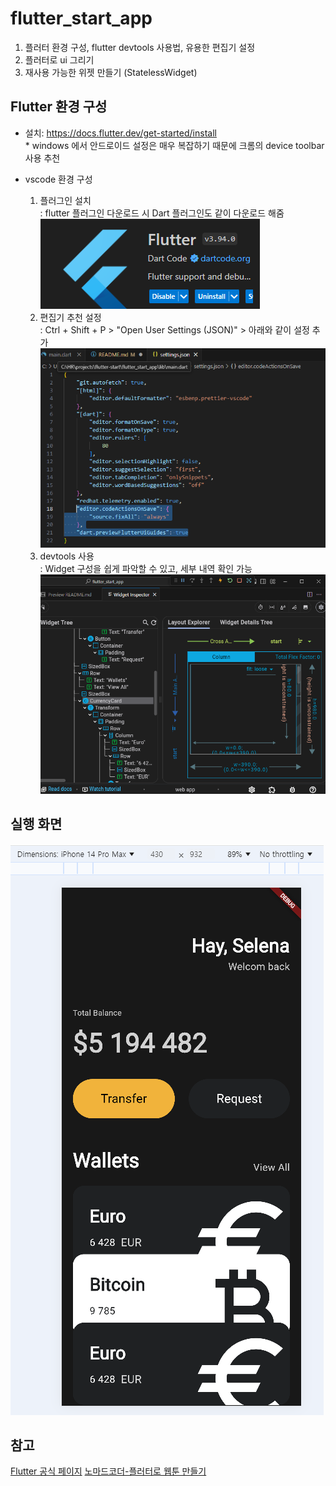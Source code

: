 # flutter_start_app

1. 플러터 환경 구성, flutter devtools 사용법, 유용한 편집기 설정
1. 플러터로 ui 그리기
2. 재사용 가능한 위젯 만들기 (StatelessWidget)

## Flutter 환경 구성
- 설치: https://docs.flutter.dev/get-started/install <br />
\* windows 에서 안드로이드 설정은 매우 복잡하기 때문에 크롬의 device toolbar 사용 추천

- vscode 환경 구성
    1. 플러그인 설치 <br />
    : flutter 플러그인 다운로드 시 Dart 플러그인도 같이 다운로드 해줌
    ![flutter extension](docs/flutter_extension.png)
    2. 편집기 추천 설정 <br /> 
    : Ctrl + Shift + P > "Open User Settings (JSON)" > 아래와 같이 설정 추가
    ![vscode user setting](docs/vscode_settings.png)
    3. devtools 사용 <br />
    : Widget 구성을 쉽게 파악할 수 있고, 세부 내역 확인 가능
    ![flutter devtools](docs/devtools.png)


## 실행 화면
![alt text](docs/demo.png)

## 참고
[Flutter 공식 페이지](https://docs.flutter.dev)
[노마드코더-플러터로 웹툰 만들기](https://nomadcoders.co/flutter-for-beginners)
